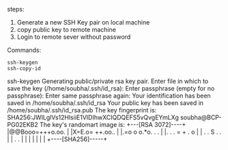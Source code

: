 steps:

1. Generate a new SSH Key pair on local machine
2. copy public key to remote machine
3. Login to remote sever without password

Commands:

    ssh-keygen
    ssh-copy-id

 ssh-keygen
Generating public/private rsa key pair.
Enter file in which to save the key (/home/soubha/.ssh/id_rsa):
Enter passphrase (empty for no passphrase):
Enter same passphrase again:
Your identification has been saved in /home/soubha/.ssh/id_rsa
Your public key has been saved in /home/soubha/.ssh/id_rsa.pub
The key fingerprint is:
SHA256:JWlLglVs12HlsiiE1VIDIhwXCIQDQEFS5vQvgEYmLXg soubha@BCP-PG02EKB2
The key's randomart image is:
+---[RSA 3072]----+
|@@Booo=+++o.oo.  |
|X=E.o= ++.oo..   |
|.=o o o.*o. . .  |
|.  . . = + . o   |
|    . . S . .    |
|     .   .       |
|                 |
|                 |
|                 |
+----[SHA256]-----+
